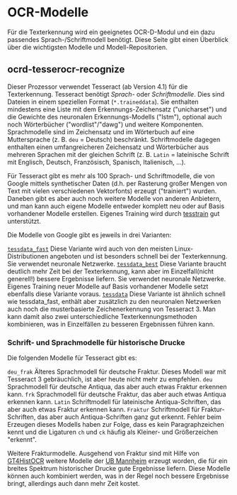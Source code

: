 # OCR-Modelle

Für die Texterkennung wird ein geeignetes OCR-D-Modul und ein dazu passendes
Sprach-/Schriftmodell benötigt. Diese Seite gibt einen Überblick über die
wichtigsten Modelle und Modell-Repositorien.

## ocrd-tesserocr-recognize

Dieser Prozessor verwendet Tesseract (ab Version 4.1) für die Texterkennung. Tesseract benötigt
_Sprach-_ oder _Schriftmodelle_. Dies sind Dateien in einem speziellen Format (`*.traineddata`). Sie enthalten
mindestens eine Liste mit dem Erkennungs-Zeichensatz ("unicharset") und die Gewichte des neuronalen Erkennungs-Modells ("lstm"), optional auch noch Wörterbücher ("wordlist"/"dawg") und weitere Komponenten.
Sprachmodelle sind im Zeichensatz und im Wörterbuch auf eine Muttersprache (z. B. `deu` = Deutsch) beschränkt.
Schriftmodelle dagegen enthalten einen umfangreicheren Zeichensatz und Wörterbücher aus mehreren Sprachen mit der gleichen Schrift (z. B. `Latin` = lateinische Schrift mit Englisch, Deutsch, Französisch,
Spanisch, Italienisch, ...).

Für Tesseract gibt es mehr als 100 Sprach- und Schriftmodelle, die von Google mittels synthetischer Daten
(d.h. per Rasterung großer Mengen von Text mit vielen verschiedenen Vektorfonts) erzeugt ("trainiert")
wurden. Daneben gibt es aber auch noch weitere Modelle von anderen Anbietern, und man kann auch eigene
Modelle entweder komplett neu oder auf Basis vorhandener Modelle erstellen. Eigenes Training wird durch
[tesstrain](https://github.com/tesseract-ocr/tesstrain) gut unterstützt.

Die Modelle von Google gibt es jeweils in drei Varianten:

[`tessdata_fast`](https://github.com/tesseract-ocr/tessdata_fast) Diese Variante wird auch von den meisten
Linux-Distributionen angeboten und ist besonders schnell bei der Texterkennung. Sie verwendet neuronale Netzwerke.
[`tessdata_best`](https://github.com/tesseract-ocr/tessdata_best) Diese Variante braucht deutlich mehr Zeit bei der
Texterkennung, kann aber im Einzelfall(nicht generell!) bessere Ergebnisse liefern. Sie verwendet neuronale Netzwerke.
Eigenes Training neuer Modelle auf Basis vorhandener Modelle setzt ebenfalls diese Variante voraus.
[`tessdata`](https://github.com/tesseract-ocr/tessdata) Diese Variante ist ähnlich schnell wie tessdata_fast, enthält
aber zusätzlich zu den neuronalen Netzwerken auch noch die musterbasierte Zeichenerkennung von Tesseract 3.
Man kann damit also zwei unterschiedliche Texterkennungsmethoden kombinieren, was in Einzelfällen zu besseren Ergebnissen
führen kann.

### Schrift- und Sprachmodelle für historische Drucke
Die folgenden Modelle für Tesseract gibt es:

`deu_frak` Älteres Sprachmodell für deutsche Fraktur. Dieses Modell war mit Tesseract 3 gebräuchlich,
ist aber heute nicht mehr zu empfehlen.
`deu` Sprachmodell für deutsche Antiqua, das aber auch etwas Fraktur erkennen kann.
`frk` Sprachmodell für deutsche Fraktur, das aber auch etwas Antiqua erkennen kann.
`Latin` Schriftmodell für lateinische Antiqua-Schriften, das aber auch etwas Fraktur erkennen kann.
`Fraktur` Schriftmodell für Fraktur-Schriften, das aber auch Antiqua-Schriften ganz gut erkennt. Fehler beim
Erzeugen dieses Modells haben zur Folge, dass es kein Paragraphzeichen kennt und die Ligaturen `ch` und `ck`
häufig als Kleiner- und Größerzeichen "erkennt".

Weitere Frakturmodelle. Ausgehend von Fraktur sind mit Hilfe von [GT4HistOCR](https://zenodo.org/record/1344132)
weitere Modelle der [UB Mannheim](https://ub-backup.bib.uni-mannheim.de/~stweil/ocrd-train/data/Fraktur_5000000/)
erzeugt worden, die für ein breites Spektrum historischer Drucke gute Ergebnisse liefern. Diese Modelle können
auch kombiniert werden, was in der Regel noch bessere Ergebnisse bringt, allerdings auch dann mehr Zeit kostet.
